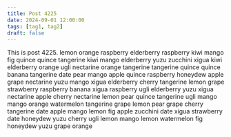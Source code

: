 ```yaml
---
title: Post 4225
date: 2024-09-01 12:00:00
tags: [tag1, tag2]
draft: false
---
```

This is post 4225.
lemon
orange
raspberry
elderberry
raspberry
kiwi
mango
fig
quince
quince
tangerine
kiwi
mango
elderberry
yuzu
zucchini
xigua
kiwi
elderberry
orange
ugli
nectarine
orange
tangerine
tangerine
quince
quince
banana
tangerine
date
pear
mango
apple
quince
raspberry
honeydew
apple
grape
nectarine
yuzu
mango
xigua
elderberry
cherry
tangerine
lemon
grape
strawberry
raspberry
banana
xigua
raspberry
ugli
elderberry
yuzu
xigua
nectarine
apple
cherry
nectarine
lemon
pear
quince
tangerine
ugli
mango
mango
orange
watermelon
tangerine
grape
lemon
pear
grape
cherry
tangerine
date
apple
mango
lemon
fig
apple
zucchini
date
xigua
strawberry
date
honeydew
yuzu
cherry
ugli
lemon
mango
lemon
watermelon
fig
honeydew
yuzu
grape
orange
